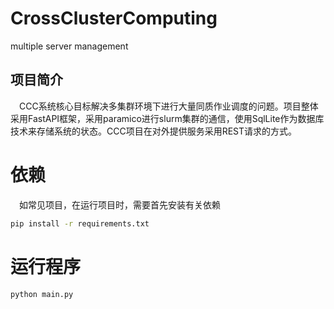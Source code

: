 
# CrossClusterComputing
multiple server management
## 项目简介
&emsp;CCC系统核心目标解决多集群环境下进行大量同质作业调度的问题。项目整体采用FastAPI框架，采用paramico进行slurm集群的通信，使用SqlLite作为数据库技术来存储系统的状态。CCC项目在对外提供服务采用REST请求的方式。

# 依赖
&emsp;如常见项目，在运行项目时，需要首先安装有关依赖
```bash
pip install -r requirements.txt
```

# 运行程序
```bash
python main.py
```


